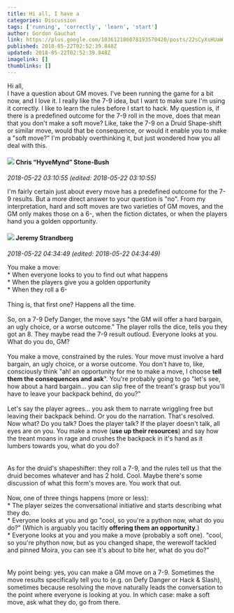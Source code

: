 ```yaml
---
title: Hi all, I have a
categories: Discussion
tags: ['running', 'correctly', 'learn', 'start']
author: Gordon Gauchat
link: https://plus.google.com/103612186078193570420/posts/22sCyXsHUaW
published: 2018-05-22T02:52:39.848Z
updated: 2018-05-22T02:52:39.848Z
imagelink: []
thumblinks: []
---
```


Hi all, <br />I have a question about GM moves. I&#39;ve been running the game for a bit now, and I love it. I really like the 7-9 idea, but I want to make sure I&#39;m using it correctly. I like to learn the rules before I start to hack. My question is, if there is a predefined outcome for the 7-9 roll in the move, does that mean that you don&#39;t make a soft move? Like, take the 7-9 on a Druid Shape-shift or similar move, would that be consequence, or would it enable you to make a &quot;soft move?&quot; I&#39;m probably overthinking it, but just wondered how you all deal with this. 
<div id='comment z131wlij1vqnz15ca221itlo1pzhxhazc04'>
  <h4><img src='{{site.baseurl}}//images/avatars/108053817066303198241_photo.jpg'> Chris “HyveMynd” Stone-Bush</h4>
      <p><cite>2018-05-22 03:10:55 (edited: 2018-05-22 03:10:55)</cite></p>
        <p>I&#39;m fairly certain just about every move has a predefined outcome for the 7-9 results. But a more direct answer to your question is &quot;no&quot;. From my interpretation, hard and soft moves are two varieties of GM moves, and the GM only makes those on a 6-, when the fiction dictates, or when the players hand you a golden opportunity.</p>
</div>
        

<div id='comment z131wlij1vqnz15ca221itlo1pzhxhazc04'>
  <h4><img src='{{site.baseurl}}//images/avatars/102595580176380683252_photo.jpg'> Jeremy Strandberg</h4>
      <p><cite>2018-05-22 04:34:49 (edited: 2018-05-22 04:34:49)</cite></p>
        <p>You make a move:<br />* When everyone looks to you to find out what happens<br />* When the players give you a golden opportunity<br />* When they roll a 6-<br /><br />Thing is, that first one?  Happens all the time. <br /><br />So, on a 7-9 Defy Danger, the move says &quot;the GM will offer a hard bargain, an ugly choice, or a worse outcome.&quot; The player rolls the dice, tells you they got an 8. They maybe read the 7-9 result outloud.  Everyone looks at you. What do you do, GM?<br /><br />You make a move, constrained by the rules. Your move must involve a hard bargain, an ugly choice, or a worse outcome. You don&#39;t have to, like, consciously think &quot;ah! an opportunity for me to make a move, I choose <b>tell them the consequences and ask</b>&quot;.  You&#39;re probably going to go &quot;let&#39;s see, how about a hard bargain... you can slip free of the treant&#39;s grasp but you&#39;ll have to leave your backpack behind, do you?&quot;  <br /><br />Let&#39;s say the player agrees... you ask them to narrate wriggling free but leaving their backpack behind. Or you do the narration.  That&#39;s resolved. Now what? Do you talk? Does the player talk?  If the player doesn&#39;t talk, all eyes are on you. You make a move (<b>use up their resources</b>) and say how the treant moans in rage and crushes the backpack in it&#39;s hand as it lumbers towards you, what do you do?<br /><br /><br />As for the druid&#39;s shapeshifter: they roll a 7-9, and the rules tell us that the druid becomes whatever and has 2 hold. Cool. Maybe there&#39;s some discussion of what this form&#39;s moves are. You work that out.<br /><br />Now, one of three things happens (more or less):<br />* The player seizes the conversational initiative and starts describing what they do.<br />* Everyone looks at you and go &quot;cool, so you&#39;re a python now, what do you do?&quot; (Which is arguably you tacitly <b>offering them an opportunity</b>.)<br />* Everyone looks at you and you make a move (probably a soft one).  &quot;cool, so you&#39;re phython now, but as you changed shape, the werewolf tackled and pinned Moira, you can see it&#39;s about to bite her, what do you do?&quot;<br /><br /><br />My point being: yes, you can make a GM move on a 7-9. Sometimes the move results specifically tell you to (e.g. on Defy Danger or Hack &amp; Slash), sometimes because resolving the move naturally leads the conversation to the point where everyone is looking at you. In which case: make a soft move, ask what they do, go from there.</p>
</div>
        